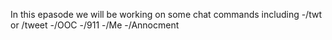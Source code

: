 In this epasode we will be working on some chat commands including 
-/twt or /tweet
-/OOC
-/911
-/Me
-/Annocment 
